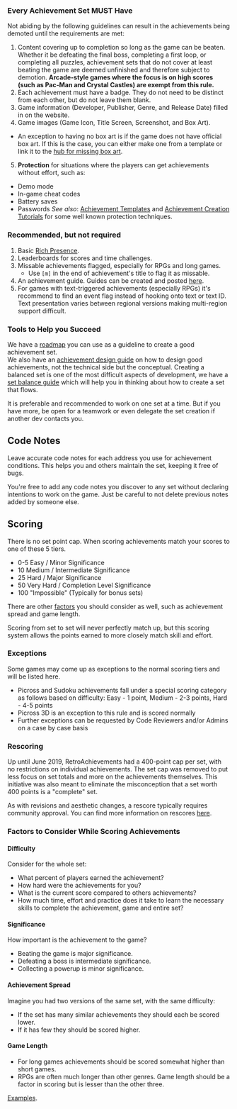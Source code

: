 ### Every Achievement Set MUST Have

Not abiding by the following guidelines can result in the achievements being demoted until the requirements are met:

1. Content covering up to completion so long as the game can be beaten. Whether it be defeating the final boss, completing a first loop, or completing all puzzles, achievement sets that do not cover at least beating the game are deemed unfinished and therefore subject to demotion. **Arcade-style games where the focus is on high scores (such as Pac-Man and Crystal Castles) are exempt from this rule.**
2. Each achievement must have a badge. They do not need to be distinct from each other, but do not leave them blank.
3. Game information (Developer, Publisher, Genre, and Release Date) filled in on the website.
4. Game images (Game Icon, Title Screen, Screenshot, and Box Art).
  - An exception to having no box art is if the game does not have official box art. If this is the case, you can either make one from a template or link it to the [hub for missing box art](https://retroachievements.org/game/10214).
5. **Protection** for situations where the players can get achievements without effort, such as:
  - Demo mode
  - In-game cheat codes
  - Battery saves
  - Passwords
  *See also*: [Achievement Templates](/development/achievement-templates/) and [Achievement Creation Tutorials](/development/achievement-creation-tutorials/) for some well known protection techniques.

### Recommended, but not required

1. Basic [Rich Presence](/development/rich-presence/).
2. Leaderboards for scores and time challenges.
3. Missable achievements flagged, especially for RPGs and long games. 
    - Use `[m]` in the end of achievement's title to flag it as missable.
4. An achievement guide. Guides can be created and posted [here](https://github.com/RetroAchievements/guides/wiki). 
5. For games with text-triggered achievements (especially RPGs) it's recommend to find an event flag instead of hooking onto text or text ID. Text presentation varies between regional versions making multi-region support difficult.

### Tools to Help you Succeed

We have a [roadmap](/development/set-development-roadmap/) you can use as a guideline to create a good achievement set.  
We also have an [achievement design guide](/development/design/) on how to design good achievements, not the technical side but the conceptual. Creating a balanced set is one of the most difficult aspects of development, we have a [set balance guide](/development/difficulty-scale-and-balance/) which will help you in thinking about how to create a set that flows.

It is preferable and recommended to work on one set at a time. But if you have more, be open for a teamwork or even delegate the set creation if another dev contacts you.

## Code Notes

Leave accurate code notes for each address you use for achievement conditions. This helps you and others maintain the set, keeping it free of bugs.

You're free to add any code notes you discover to any set without declaring intentions to work on the game. Just be careful to not delete previous notes added by someone else.

## Scoring

There is no set point cap. When scoring achievements match your scores to one of these 5 tiers.

-   0-5 Easy / Minor Significance  
-   10 Medium / Intermediate Significance  
-   25 Hard / Major Significance  
-   50 Very Hard / Completion Level Significance  
-   100 "Impossible" (Typically for bonus sets)  

There are other [factors](#factors-to-consider-while-scoring-achievements) you should consider as well, such as achievement spread and game length.

Scoring from set to set will never perfectly match up, but this scoring system allows the points earned to more closely match skill and effort.

### Exceptions
Some games may come up as exceptions to the normal scoring tiers and will be listed here.
- Picross and Sudoku achievements fall under a special scoring category as follows based on difficulty:
Easy - 1 point,
Medium - 2-3 points,
Hard - 4-5 points
- Picross 3D is an exception to this rule and is scored normally
- Further exceptions can be requested by Code Reviewers and/or Admins on a case by case basis

### Rescoring

Up until June 2019, RetroAchievements had a 400-point cap per set, with no restrictions on individual achievements. The set cap was removed to put less focus on set totals and more on the achievements themselves. This initiative was also meant to eliminate the misconception that a set worth 400 points is a "complete" set. 

As with revisions and aesthetic changes, a rescore typically requires community approval. You can find more information on rescores [here](/guidelines/revision-guidelines/#rescores).

### Factors to Consider While Scoring Achievements

#### Difficulty

Consider for the whole set:

- What percent of players earned the achievement?
- How hard were the achievements for you?
- What is the current score compared to others achievements?
- How much time, effort and practice does it take to learn the necessary skills to complete the achievement, game and entire set?

#### Significance

How important is the achievement to the game?

- Beating the game is major significance.
- Defeating a boss is intermediate significance.
- Collecting a powerup is minor significance.

#### Achievement Spread

Imagine you had two versions of the same set, with the same difficulty:

- If the set has many similar achievements they should each be scored lower.
- If it has few they should be scored higher.

#### Game Length

- For long games achievements should be scored somewhat higher than short games.
- RPGs are often much longer than other genres. Game length should be a factor in scoring but is lesser than the other three.

[Examples](https://retroachievements.org/viewtopic.php?t=9050&c=47755).